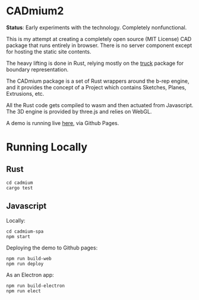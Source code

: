 # CADmium2

**Status**: Early experiments with the technology. Completely nonfunctional.

This is my attempt at creating a completely open source (MIT License) CAD package that runs entirely in browser. There is no server component except for hosting the static site contents.

The heavy lifting is done in Rust, relying mostly on the [truck](https://github.com/ricosjp/truck) package for boundary representation.

The CADmium package is a set of Rust wrappers around the b-rep engine, and it provides the concept of a Project which contains Sketches, Planes, Extrusions, etc.

All the Rust code gets compiled to wasm and then actuated from Javascript. The 3D engine is provided by three.js and relies on WebGL.

A demo is running live [here](https://mattferraro.github.io/CADmium2/), via Github Pages.

# Running Locally

## Rust

```
cd cadmium
cargo test
```

## Javascript

Locally:
```
cd cadmium-spa
npm start
```

Deploying the demo to Github pages:
```
npm run build-web
npm run deploy
```

As an Electron app:
```
npm run build-electron
npm run elect
```